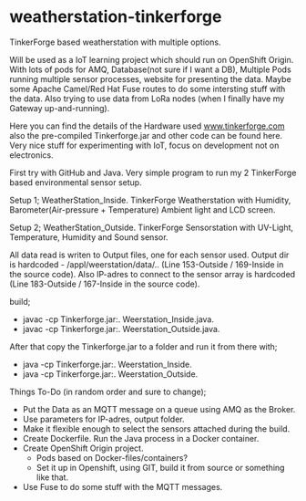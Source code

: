 # weatherstation-tinkerforge
TinkerForge based weatherstation with multiple options.

Will be used as a IoT learning project which should run on OpenShift Origin.
With lots of pods for AMQ, Database(not sure if I want a DB), Multiple Pods running multiple sensor processes, website for presenting the data. Maybe some Apache Camel/Red Hat Fuse routes to do some intersting stuff with the data.
Also trying to use data from LoRa nodes (when I finally have my Gateway up-and-running).

Here you can find the details of the Hardware used www.tinkerforge.com also the pre-compiled Tinkerforge.jar and other code can be found here. Very nice stuff for experimenting with IoT, focus on development not on electronics.

First try with GitHub and Java. Very simple program to run my 2 TinkerForge based environmental sensor setup.

Setup 1; WeatherStation_Inside.
TinkerForge Weatherstation with Humidity, Barometer(Air-pressure + Temperature) Ambient light and LCD screen.

Setup 2; WeatherStation_Outside.
TinkerForge Sensorstation with UV-Light, Temperature, Humidity and Sound sensor.

All data read is writen to Output files, one for each sensor used.
Output dir is hardcoded - /appl/weerstation/data/.. (Line 153-Outside / 169-Inside in the source code).
Also IP-adres to connect to the sensor array is hardcoded (Line 183-Outside / 167-Inside in the source code).

build;
- javac -cp Tinkerforge.jar:. Weerstation_Inside.java.
- javac -cp Tinkerforge.jar:. Weerstation_Outside.java.

After that copy the Tinkerforge.jar to a folder and run it from there with;
- java -cp Tinkerforge.jar:. Weerstation_Inside.
- java -cp Tinkerforge.jar:. Weerstation_Outside.


Things To-Do (in random order and sure to change);
- Put the Data as an MQTT message on a queue using AMQ as the Broker.
- Use parameters for IP-adres, output folder.
- Make it flexible enough to select the sensors attached during the build.
- Create Dockerfile. Run the Java process in a Docker container.
- Create OpenShift Origin project.
  - Pods based on Docker-files/containers?
  - Set it up in Openshift, using GIT, build it from source or something like that.
- Use Fuse to do some stuff with the MQTT messages.


